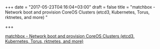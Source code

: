 +++
date = "2017-05-23T04:16:04+03:00"
draft = false
title = "matchbox - Network boot and provision CoreOS Clusters (etcd3, Kubernetes, Torus, rktnetes, and more) "

+++

<p><a href="https://t.co/WwQDQYrUPZ">matchbox - Network boot and provision CoreOS Clusters (etcd3, Kubernetes, Torus, rktnetes, and more) </a></p>